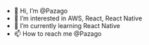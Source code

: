 - 👋 Hi, I’m @Pazago
- 👀 I’m interested in AWS, React, React Native
- 🌱 I’m currently learning React Native
- 📫 How to reach me @Pazago

<!---
Pazago/Pazago is a ✨ special ✨ repository because its `README.md` (this file) appears on your GitHub profile.
You can click the Preview link to take a look at your changes.
--->
